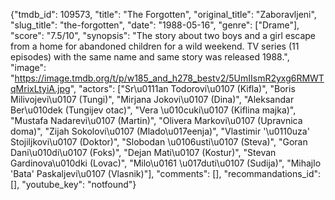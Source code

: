 {"tmdb_id": 109573, "title": "The Forgotten", "original_title": "Zaboravljeni", "slug_title": "the-forgotten", "date": "1988-05-16", "genre": ["Drame"], "score": "7.5/10", "synopsis": "The story about two boys and a girl escape from a home for abandoned children for a wild weekend. TV series (11 episodes) with the same name and same story was released 1988.", "image": "https://image.tmdb.org/t/p/w185_and_h278_bestv2/5UmIIsmR2yxg6RMWTqMrixLtyiA.jpg", "actors": ["Sr\u0111an Todorovi\u0107 (Kifla)", "Boris Milivojevi\u0107 (Tungi)", "Mirjana Jokovi\u0107 (Dina)", "Aleksandar Ber\u010dek (Tungijev otac)", "Vera \u010cuki\u0107 (Kiflina majka)", "Mustafa Nadarevi\u0107 (Martin)", "Olivera Markovi\u0107 (Upravnica doma)", "Zijah Sokolovi\u0107 (Mlado\u017eenja)", "Vlastimir '\u0110uza' Stojiljkovi\u0107 (Doktor)", "Slobodan \u0106usti\u0107 (Steva)", "Goran Dani\u010di\u0107 (Foks)", "Dejan Mati\u0107 (Kostur)", "Stevan Gardinova\u010dki (Lovac)", "Milo\u0161 \u017duti\u0107 (Sudija)", "Mihajlo 'Bata' Paskaljevi\u0107 (Vlasnik)"], "comments": [], "recommandations_id": [], "youtube_key": "notfound"}